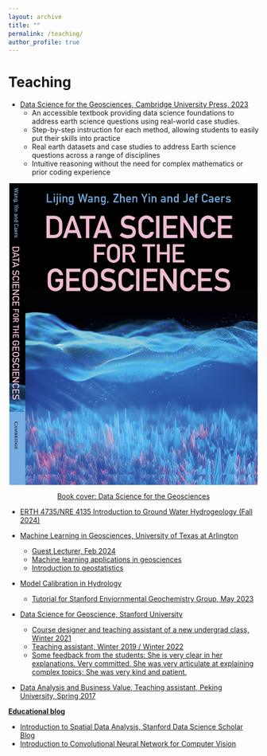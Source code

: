 ```yaml
---
layout: archive
title: ""
permalink: /teaching/
author_profile: true
---
```


# Teaching

- [Data Science for the Geosciences, Cambridge University Press, 2023](https://www.cambridge.org/highereducation/books/data-science-for-the-geosciences/64E10197819920B0B5F36472B3B872C4#overview)
	- An accessible textbook providing data science foundations to address earth science questions using real-world case studies.
	- Step-by-step instruction for each method, allowing students to easily put their skills into practice
	- Real earth datasets and case studies to address Earth science questions across a range of disciplines
	- Intuitive reasoning without the need for complex mathematics or prior coding experience


<a href="https://www.cambridge.org/highereducation/books/data-science-for-the-geosciences/64E10197819920B0B5F36472B3B872C4#overview">
  <img src="/images/DS4GS_cover.png" alt="DS4GS_cover" style="max-width: 500px; display: block; margin: 0 auto;">
  <p style="text-align: center;">Book cover: Data Science for the Geosciences</p>

- ERTH 4735/NRE 4135 Introduction to Ground Water Hydrogeology (Fall 2024)

- Machine Learning in Geosciences, University of Texas at Arlington
  - Guest Lecturer, Feb 2024
  - Machine learning applications in geosciences
  - Introduction to geostatistics 

- Model Calibration in Hydrology
	- Tutorial for Stanford Enviornmental Geochemistry Group, May 2023

- Data Science for Geoscience, Stanford University
	- Course designer and teaching assistant of a new undergrad class, Winter 2021
	- Teaching assistant, Winter 2019 / Winter 2022 
	- Some feedback from the students: She is very clear in her explanations. Very committed. She was very articulate at explaining complex topics; She was very kind and patient. 

- Data Analysis and Business Value, Teaching assistant, Peking University, Spring 2017


**Educational blog**

- [Introduction to Spatial Data Analysis, Stanford Data Science Scholar Blog](https://datascience.stanford.edu/news/scholar-blog-introduction-spatial-data-analysis)
- [Introduction to Convolutional Neural Network for Computer Vision](https://github.com/lijingwang/dssg_cv_tutorial)